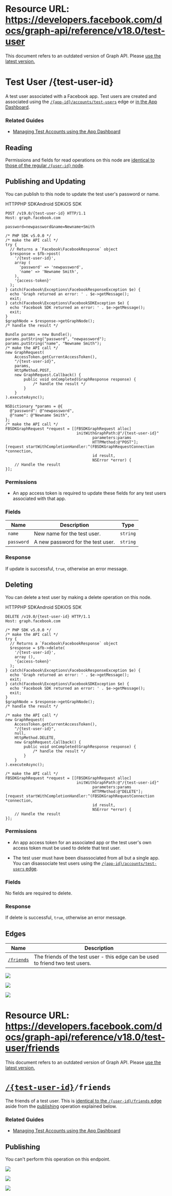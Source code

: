 # Resource URL: https://developers.facebook.com/docs/graph-api/reference/v18.0/test-user
This document refers to an outdated version of Graph API. Please [use the latest version.](https://developers.facebook.com/docs/graph-api/reference/v19.0/test-user)

Test User /{test-user-id}
=========================

A test user associated with a Facebook app. Test users are created and associated using the [`/{app-id}/accounts/test-users`](https://developers.facebook.com/docs/graph-api/reference/app/accounts/test-users) edge or [in the App Dashboard](https://developers.facebook.com/docs/apps/test-users#managetool).

### Related Guides

* [Managing Test Accounts using the App Dashboard](https://developers.facebook.com/docs/apps/test-users#managetool)
    

Reading
-------

Permissions and fields for read operations on this node are [identical to those of the regular `/{user-id}` node](https://developers.facebook.com/docs/graph-api/reference/user#read).

Publishing and Updating
-----------------------

You can publish to this node to update the test user's password or name.

HTTPPHP SDKAndroid SDKiOS SDK

    POST /v19.0/{test-user-id} HTTP/1.1
    Host: graph.facebook.com
    
    password=newpassword&name=Newname+Smith

    /* PHP SDK v5.0.0 */
    /* make the API call */
    try {
      // Returns a `Facebook\FacebookResponse` object
      $response = $fb->post(
        '/{test-user-id}',
        array (
          'password' => 'newpassword',
          'name' => 'Newname Smith',
        ),
        '{access-token}'
      );
    } catch(Facebook\Exceptions\FacebookResponseException $e) {
      echo 'Graph returned an error: ' . $e->getMessage();
      exit;
    } catch(Facebook\Exceptions\FacebookSDKException $e) {
      echo 'Facebook SDK returned an error: ' . $e->getMessage();
      exit;
    }
    $graphNode = $response->getGraphNode();
    /* handle the result */

    Bundle params = new Bundle();
    params.putString("password", "newpassword");
    params.putString("name", "Newname Smith");
    /* make the API call */
    new GraphRequest(
        AccessToken.getCurrentAccessToken(),
        "/{test-user-id}",
        params,
        HttpMethod.POST,
        new GraphRequest.Callback() {
            public void onCompleted(GraphResponse response) {
                /* handle the result */
            }
        }
    ).executeAsync();

    NSDictionary *params = @{
      @"password": @"newpassword",
      @"name": @"Newname Smith",
    };
    /* make the API call */
    FBSDKGraphRequest *request = [[FBSDKGraphRequest alloc]
                                   initWithGraphPath:@"/{test-user-id}"
                                          parameters:params
                                          HTTPMethod:@"POST"];
    [request startWithCompletionHandler:^(FBSDKGraphRequestConnection *connection,
                                          id result,
                                          NSError *error) {
        // Handle the result
    }];

### Permissions

* An app access token is required to update these fields for any test users associated with that app.
    

### Fields

| Name | Description | Type |
| --- | --- | --- |
| `name` | New name for the test user. | `string` |
| `password` | A new password for the test user. | `string` |

### Response

If update is successful, `true`, otherwise an error message.

Deleting
--------

You can delete a test user by making a delete operation on this node.

HTTPPHP SDKAndroid SDKiOS SDK

    DELETE /v19.0/{test-user-id} HTTP/1.1
    Host: graph.facebook.com

    /* PHP SDK v5.0.0 */
    /* make the API call */
    try {
      // Returns a `Facebook\FacebookResponse` object
      $response = $fb->delete(
        '/{test-user-id}',
        array (),
        '{access-token}'
      );
    } catch(Facebook\Exceptions\FacebookResponseException $e) {
      echo 'Graph returned an error: ' . $e->getMessage();
      exit;
    } catch(Facebook\Exceptions\FacebookSDKException $e) {
      echo 'Facebook SDK returned an error: ' . $e->getMessage();
      exit;
    }
    $graphNode = $response->getGraphNode();
    /* handle the result */

    /* make the API call */
    new GraphRequest(
        AccessToken.getCurrentAccessToken(),
        "/{test-user-id}",
        null,
        HttpMethod.DELETE,
        new GraphRequest.Callback() {
            public void onCompleted(GraphResponse response) {
                /* handle the result */
            }
        }
    ).executeAsync();

    /* make the API call */
    FBSDKGraphRequest *request = [[FBSDKGraphRequest alloc]
                                   initWithGraphPath:@"/{test-user-id}"
                                          parameters:params
                                          HTTPMethod:@"DELETE"];
    [request startWithCompletionHandler:^(FBSDKGraphRequestConnection *connection,
                                          id result,
                                          NSError *error) {
        // Handle the result
    }];

### Permissions

* An app access token for an associated app or the test user's own access token must be used to delete that test user.
    
* The test user must have been disassociated from all but a single app. You can disassociate test users using the [`/{app-id}/accounts/test-users` edge](https://developers.facebook.com/docs/graph-api/reference/app/accounts/test-users#delete).
    

### Fields

No fields are required to delete.

### Response

If delete is successful, `true`, otherwise an error message.

Edges
-----

| Name | Description |
| --- | --- |
| [`/friends`](https://developers.facebook.com/docs/graph-api/reference/test-user/friends) | The friends of the test user - this edge can be used to friend two test users. |

![](https://www.facebook.com/tr?id=675141479195042&ev=PageView&noscript=1)

![](https://www.facebook.com/tr?id=574561515946252&ev=PageView&noscript=1)

![](https://www.facebook.com/tr?id=1754628768090156&ev=PageView&noscript=1)

# Resource URL: https://developers.facebook.com/docs/graph-api/reference/v18.0/test-user/friends
This document refers to an outdated version of Graph API. Please [use the latest version.](https://developers.facebook.com/docs/graph-api/reference/v19.0/test-user/friends)

[`/{test-user-id}`](https://developers.facebook.com/docs/graph-api/reference/test-user)`/friends`
=================================================================================================

The friends of a test user. This is [identical to the `/{user-id}/friends` edge](https://developers.facebook.com/docs/graph-api/reference/user/friends/) aside from the [publishing](#publishing) operation explained below.

### Related Guides

* [Managing Test Accounts using the App Dashboard](https://developers.facebook.com/docs/apps/test-users#managetool)
    

Publishing
----------

You can't perform this operation on this endpoint.

![](https://www.facebook.com/tr?id=675141479195042&ev=PageView&noscript=1)

![](https://www.facebook.com/tr?id=574561515946252&ev=PageView&noscript=1)

![](https://www.facebook.com/tr?id=1754628768090156&ev=PageView&noscript=1)